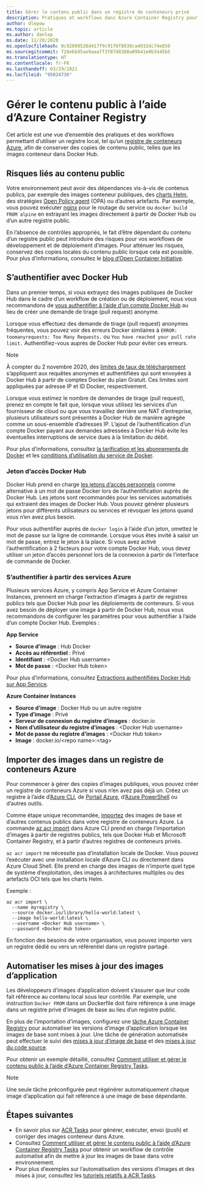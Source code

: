 ```yaml
---
title: Gérer le contenu public dans un registre de conteneurs privé
description: Pratiques et workflows dans Azure Container Registry pour gérer les dépendances sur les images publiques à partir de Docker Hub et d’autres contenus publics
author: dlepow
ms.topic: article
ms.author: danlep
ms.date: 11/20/2020
ms.openlocfilehash: 0c92899528d417f9c91f8f8930ca4932dc74e850
ms.sourcegitcommit: f28ebb95ae9aaaff3f87d8388a09b41e0b3445b5
ms.translationtype: HT
ms.contentlocale: fr-FR
ms.lasthandoff: 03/29/2021
ms.locfileid: "95024736"
---
```

# <a name="manage-public-content-with-azure-container-registry"></a>Gérer le contenu public à l’aide d’Azure Container Registry

Cet article est une vue d’ensemble des pratiques et des workflows permettant d’utiliser un registre local, tel qu’un [registre de conteneurs Azure](container-registry-intro.md), afin de conserver des copies de contenu public, telles que les images conteneur dans Docker Hub. 


## <a name="risks-with-public-content"></a>Risques liés au contenu public

Votre environnement peut avoir des dépendances vis-à-vis de contenus publics, par exemple des images conteneur publiques, des [charts Helm](https://helm.sh/), des stratégies [Open Policy agent](https://www.openpolicyagent.org/) (OPA) ou d’autres artefacts. Par exemple, vous pouvez exécuter [nginx](https://hub.docker.com/_/nginx) pour le routage du service ou `docker build FROM alpine` en extrayant les images directement à partir de Docker Hub ou d’un autre registre public. 

En l’absence de contrôles appropriés, le fait d’être dépendant du contenu d’un registre public peut introduire des risques pour vos workflows de développement et de déploiement d’images. Pour atténuer les risques, conservez des copies locales du contenu public lorsque cela est possible. Pour plus d’informations, consultez le [blog d’Open Container Initiative](https://opencontainers.org/posts/blog/2020-10-30-consuming-public-content/). 

## <a name="authenticate-with-docker-hub"></a>S’authentifier avec Docker Hub

Dans un premier temps, si vous extrayez des images publiques de Docker Hub dans le cadre d’un workflow de création ou de déploiement, nous vous recommandons de [vous authentifier à l’aide d’un compte Docker Hub](https://docs.docker.com/docker-hub/download-rate-limit/#how-do-i-authenticate-pull-requests) au lieu de créer une demande de tirage (pull request) anonyme.

Lorsque vous effectuez des demande de tirage (pull request) anonymes fréquentes, vous pouvez voir des erreurs Docker similaires à `ERROR: toomanyrequests: Too Many Requests.` ou `You have reached your pull rate limit.` Authentifiez-vous auprès de Docker Hub pour éviter ces erreurs.

> [!NOTE]
> À compter du 2 novembre 2020, des [limites de taux de téléchargement](https://docs.docker.com/docker-hub/download-rate-limit) s’appliquent aux requêtes anonymes et authentifiées qui sont envoyées à Docker Hub à partir de comptes Docker du plan Gratuit. Ces limites sont appliquées par adresse IP et ID Docker, respectivement. 
>
> Lorsque vous estimez le nombre de demandes de tirage (pull request), prenez en compte le fait que, lorsque vous utilisez les services d’un fournisseur de cloud ou que vous travaillez derrière une NAT d’entreprise, plusieurs utilisateurs sont présentés à Docker Hub de manière agrégée comme un sous-ensemble d’adresses IP. L’ajout de l’authentification d’un compte Docker payant aux demandes adressées à Docker Hub évite les éventuelles interruptions de service dues à la limitation du débit.
>
> Pour plus d’informations, consultez [la tarification et les abonnements de Docker](https://www.docker.com/pricing) et les [conditions d’utilisation du service de Docker](https://www.docker.com/legal/docker-terms-service).

### <a name="docker-hub-access-token"></a>Jeton d’accès Docker Hub

Docker Hub prend en charge [les jetons d’accès personnels](https://docs.docker.com/docker-hub/access-tokens/) comme alternative à un mot de passe Docker lors de l’authentification auprès de Docker Hub. Les jetons sont recommandés pour les services automatisés qui extraient des images de Docker Hub. Vous pouvez générer plusieurs jetons pour différents utilisateurs ou services et révoquer les jetons quand vous n’en avez plus besoin.

Pour vous authentifier auprès de `docker login` à l’aide d’un jeton, omettez le mot de passe sur la ligne de commande. Lorsque vous êtes invité à saisir un mot de passe, entrez le jeton à la place. Si vous avez activé l’authentification à 2 facteurs pour votre compte Docker Hub, vous devez utiliser un jeton d’accès personnel lors de la connexion à partir de l’interface de commande de Docker.

### <a name="authenticate-from-azure-services"></a>S’authentifier à partir des services Azure

Plusieurs services Azure, y compris App Service et Azure Container Instances, prennent en charge l’extraction d’images à partir de registres publics tels que Docker Hub pour les déploiements de conteneurs. Si vous avez besoin de déployer une image à partir de Docker Hub, nous vous recommandons de configurer les paramètres pour vous authentifier à l’aide d’un compte Docker Hub. Exemples :

**App Service**

* **Source d’image** : Hub Docker
* **Accès au référentiel** : Privé
* **Identifiant** : \<Docker Hub username>
* **Mot de passe** : \<Docker Hub token>

Pour plus d’informations, consultez [Extractions authentifiées Docker Hub sur App Service](https://azure.github.io/AppService/2020/10/15/Docker-Hub-authenticated-pulls-on-App-Service.html).

**Azure Container Instances**

* **Source d’image** : Docker Hub ou un autre registre
* **Type d’image** : Privé
* **Serveur de connexion du registre d’images** : docker.io
* **Nom d’utilisateur du registre d’images** : \<Docker Hub username>
* **Mot de passe du registre d’images** : \<Docker Hub token>
* **Image** : docker.io/\<repo name\>:\<tag>

## <a name="import-images-to-an-azure-container-registry"></a>Importer des images dans un registre de conteneurs Azure
 
Pour commencer à gérer des copies d’images publiques, vous pouvez créer un registre de conteneurs Azure si vous n’en avez pas déjà un. Créez un registre à l’aide d’[Azure CLI](container-registry-get-started-azure-cli.md), de [Portail Azure](container-registry-get-started-portal.md), d’[Azure PowerShell](container-registry-get-started-powershell.md) ou d’autres outils. 

Comme étape unique recommandée, [importez](container-registry-import-images.md) des images de base et d’autres contenus publics dans votre registre de conteneurs Azure. La commande [az acr import](/cli/azure/acr#az_acr_import) dans Azure CLI prend en charge l’importation d’images à partir de registres publics, tels que Docker Hub et Microsoft Container Registry, et à partir d’autres registres de conteneurs privés. 

`az acr import` ne nécessite pas d’installation locale de Docker. Vous pouvez l’exécuter avec une installation locale d’Azure CLI ou directement dans Azure Cloud Shell. Elle prend en charge des images de n’importe quel type de système d’exploitation, des images à architectures multiples ou des artefacts OCI tels que les charts Helm.

Exemple :

```azurecli-interactive
az acr import \
  --name myregistry \
  --source docker.io/library/hello-world:latest \
  --image hello-world:latest \
  --username <Docker Hub username> \
  --password <Docker Hub token>
```

En fonction des besoins de votre organisation, vous pouvez importer vers un registre dédié ou vers un référentiel dans un registre partagé.

## <a name="automate-application-image-updates"></a>Automatiser les mises à jour des images d’application

Les développeurs d’images d’application doivent s’assurer que leur code fait référence au contenu local sous leur contrôle. Par exemple, une instruction `Docker FROM` dans un Dockerfile doit faire référence à une image dans un registre privé d’images de base au lieu d’un registre public. 

En plus de l’importation d’images, configurez une [tâche Azure Container Registry](container-registry-tasks-overview.md) pour automatiser les versions d’image d’application lorsque les images de base sont mises à jour. Une tâche de génération automatisée peut effectuer le suivi des [mises à jour d’image de base](container-registry-tasks-base-images.md) et des [mises à jour du code source](container-registry-tasks-overview.md#trigger-task-on-source-code-update).

Pour obtenir un exemple détaillé, consultez [Comment utiliser et gérer le contenu public à l’aide d’Azure Container Registry Tasks](tasks-consume-public-content.md). 

> [!NOTE]
> Une seule tâche préconfigurée peut régénérer automatiquement chaque image d’application qui fait référence à une image de base dépendante. 
 
## <a name="next-steps"></a>Étapes suivantes
 
* En savoir plus sur [ACR Tasks](container-registry-tasks-overview.md) pour générer, exécuter, envoi (push) et corriger des images conteneur dans Azure.
* Consultez [Comment utiliser et gérer le contenu public à l’aide d’Azure Container Registry Tasks](tasks-consume-public-content.md) pour obtenir un workflow de contrôle automatisé afin de mettre à jour les images de base dans votre environnement. 
* Pour plus d’exemples sur l’automatisation des versions d’images et des mises à jour, consultez les [tutoriels relatifs à ACR Tasks](container-registry-tutorial-quick-task.md).
